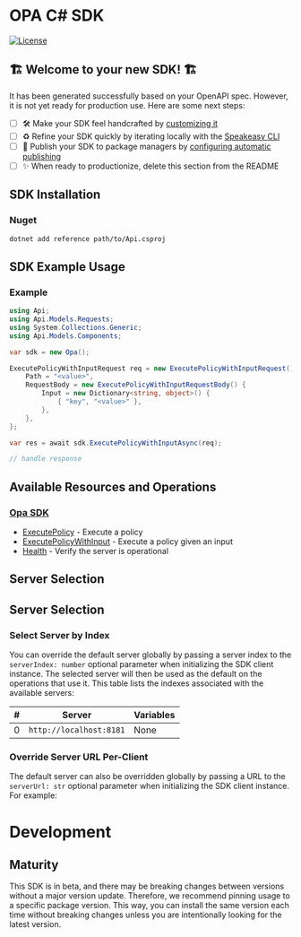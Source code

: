 # OPA C# SDK

[![License](https://img.shields.io/badge/License-Apache_2.0-blue.svg)](https://opensource.org/licenses/Apache-2.0)


## 🏗 **Welcome to your new SDK!** 🏗

It has been generated successfully based on your OpenAPI spec. However, it is not yet ready for production use. Here are some next steps:
- [ ] 🛠 Make your SDK feel handcrafted by [customizing it](https://www.speakeasyapi.dev/docs/customize-sdks)
- [ ] ♻️ Refine your SDK quickly by iterating locally with the [Speakeasy CLI](https://github.com/speakeasy-api/speakeasy)
- [ ] 🎁 Publish your SDK to package managers by [configuring automatic publishing](https://www.speakeasyapi.dev/docs/productionize-sdks/publish-sdks)
- [ ] ✨ When ready to productionize, delete this section from the README

<!-- Start SDK Installation [installation] -->
## SDK Installation

### Nuget

```bash
dotnet add reference path/to/Api.csproj
```
<!-- End SDK Installation [installation] -->

<!-- Start SDK Example Usage [usage] -->
## SDK Example Usage

### Example

```csharp
using Api;
using Api.Models.Requests;
using System.Collections.Generic;
using Api.Models.Components;

var sdk = new Opa();

ExecutePolicyWithInputRequest req = new ExecutePolicyWithInputRequest() {
    Path = "<value>",
    RequestBody = new ExecutePolicyWithInputRequestBody() {
        Input = new Dictionary<string, object>() {
            { "key", "<value>" },
        },
    },
};

var res = await sdk.ExecutePolicyWithInputAsync(req);

// handle response
```
<!-- End SDK Example Usage [usage] -->

<!-- Start Available Resources and Operations [operations] -->
## Available Resources and Operations

### [Opa SDK](docs/sdks/opa/README.md)

* [ExecutePolicy](docs/sdks/opa/README.md#executepolicy) - Execute a policy
* [ExecutePolicyWithInput](docs/sdks/opa/README.md#executepolicywithinput) - Execute a policy given an input
* [Health](docs/sdks/opa/README.md#health) - Verify the server is operational
<!-- End Available Resources and Operations [operations] -->

<!-- Start Server Selection [server] -->
## Server Selection

## Server Selection

### Select Server by Index

You can override the default server globally by passing a server index to the `serverIndex: number` optional parameter when initializing the SDK client instance. The selected server will then be used as the default on the operations that use it. This table lists the indexes associated with the available servers:

| # | Server | Variables |
| - | ------ | --------- |
| 0 | `http://localhost:8181` | None |




### Override Server URL Per-Client

The default server can also be overridden globally by passing a URL to the `serverUrl: str` optional parameter when initializing the SDK client instance. For example:
<!-- End Server Selection [server] -->

<!-- Placeholder for Future Speakeasy SDK Sections -->

# Development

## Maturity

This SDK is in beta, and there may be breaking changes between versions without a major version update. Therefore, we recommend pinning usage
to a specific package version. This way, you can install the same version each time without breaking changes unless you are intentionally
looking for the latest version.
